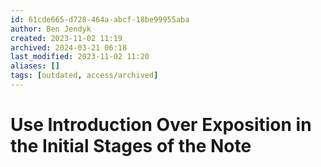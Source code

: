 ```yaml
---
id: 61cde665-d728-464a-abcf-18be99955aba
author: Ben Jendyk
created: 2023-11-02 11:19
archived: 2024-03-21 06:18
last_modified: 2023-11-02 11:20
aliases: []
tags: [outdated, access/archived]
---
```


# Use Introduction Over Exposition in the Initial Stages of the Note
